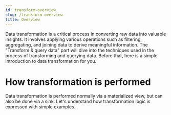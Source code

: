 ```yaml
---
id: transform-overview
slug: /transform-overview
title: Overview
---
```

<head>
  <link rel="canonical" href="https://docs.risingwave.com/docs/current/transform-overview/" />
</head>

Data transformation is a critical process in converting raw data into valuable insights. It involves applying various operations such as filtering, aggregating, and joining data to derive meaningful information. The "Transform & query data" part will dive into the techniques used in the process of transforming and querying data. Before that, here is a simple introduction to data transformation for you.

# How transformation is performed

 Data transformation is performed normally via a materialized view, but can also be done via a sink. Let's understand how transformation logic is expressed with simple examples. 
